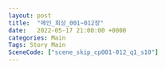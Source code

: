 ```yaml
---
layout: post
title:  "메인_회상_001~012장"
date:   2022-05-17 21:00:00 +0000
categories: Main
Tags: Story Main
SceneCode: ["scene_skip_cp001-012_q1_s10"]
---
```

